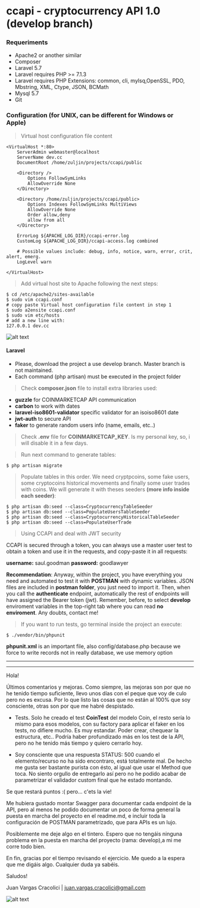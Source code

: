 # ccapi - cryptocurrency API 1.0 (develop branch)

### Requeriments

- Apache2 or another similar
- Composer
- Laravel 5.7
- Laravel requires PHP >= 7.1.3
- Laravel requires PHP Extensions: common, cli, mylsq,OpenSSL, PDO, Mbstring, XML, Ctype, JSON, BCMath
- Mysql 5.7
- Git

### Configuration (for UNIX, can be different for Windows or Apple)

> Virtual host configuration file content

```
<VirtualHost *:80>        
    ServerAdmin webmaster@localhost
    ServerName dev.cc
    DocumentRoot /home/zuljin/projects/ccapi/public
        
    <Directory />
        Options FollowSymLinks
        AllowOverride None
    </Directory>
        
    <Directory /home/zuljin/projects/ccapi/public>
        Options Indexes FollowSymLinks MultiViews
        AllowOverride None
        Order allow,deny
        allow from all
    </Directory>

    ErrorLog ${APACHE_LOG_DIR}/ccapi-error.log
    CustomLog ${APACHE_LOG_DIR}/ccapi-access.log combined

    # Possible values include: debug, info, notice, warn, error, crit, alert, emerg.
    LogLevel warn
        
</VirtualHost>
```
> Add virtual host site to Apache following the next steps:

```
$ cd /etc/apache2/sites-available 
$ sudo vim ccapi.conf 
# copy paste Virtual host configuration file content in step 1
$ sudo a2ensite ccapi.conf 
$ sudo vim etc/hosts
# add a new line with: 
127.0.0.1 dev.cc
```
![alt text](https://media1.giphy.com/labs/images/laravel-wrapper.gif "Logo Title Text 1")

#### Laravel

- Please, download the project a use develop branch. Master branch is not maintained.
- Each command (php artisan) must be executed in the project folder

> Check <b>composer.json</b> file to install extra libraries used:

- <b>guzzle</b> for COINMARKETCAP API communication
- <b>carbon</b> to work with dates
- <b>laravel-iso8601-validator</b> specific validator for an isoiso8601 date
- <b>jwt-auth</b> to secure API
- <b>faker</b> to generate random users info (name, emails, etc..)

> Check <b>.env</b> file for <b>COINMARKETCAP_KEY</b>. Is my personal key, so, i will disable it in a few days.


> Run next command to generate tables:

```
$ php artisan migrate
```

> Populate tables in this order. We need cryptpcoins, some fake users, some cryptocoins historical movements and finally some user trades with coins. We will generate it with theses seeders <b>(more info inside each seeder)</b>:

```
$ php artisan db:seed --class=CryptocurrencyTableSeeder
$ php artisan db:seed --class=PopulateUsersTableSeeder          
$ php artisan db:seed --class=CryptocurrencyHistoricalTableSeeder
$ php artisan db:seed --class=PopulateUserTrade
```

> Using CCAPI and deal with JWT security

CCAPI is secured through a token, you can always use a master user test to obtain a token and use it in the requests, and copy-paste it in all requests:

<b>username:</b> saul.goodman
<b>password:</b> goodlawyer

<b>Recommendation</b>: Anyway, within the project, you have everything you need and automated to test it with <b>POSTMAN</b> with dynamic variables. JSON files are included in <b>postman folder</b>, you just need to import it. Then, when you call the <b>authenticate</b> endpoint, automatically the rest of endpoints will have assigned the Bearer token (jwt). Remember, before, to select <b>develop</b> enviroment variables in the top-right tab where you can read <b>no enviroment</b>. Any doubts, contact me!

> If you want to run tests, go terminal inside the project an execute:

```
$ ./vendor/bin/phpunit
```

<b>phpunit.xml</b> is an important file, also config/database.php because we force to write records not in really database, we use memory option

-------------------
-------------------
Hola! 

Últimos comentarios y mejoras. Como siempre, las mejoras son por que no he tenido tiempo suficiente, llevo unos días con el peque que voy de culo pero no es excusa. Por lo que listo las cosas que no están al 100% que soy consciente, otras son por que me habré despistado.

- Tests. Solo he creado el test <b>CoinTest</b> del modelo Coin, el resto sería lo mismo para esos modelos, con su factory para aplicar el faker en los tests, no difiere mucho. Es muy estandar. Poder crear, chequear la estructura, etc.. Podría haber profundizado más en los test de la API, pero no he tenido más tiempo y quiero cerrarlo hoy.

- Soy consciente que una respuesta STATUS: 500 cuando el elemento/recurso no ha sido encontraro, está totalmente mal. De hecho me gusta ser bastante purista con ésto, al igual que usar el Method que toca. No siento orgullo de entregarlo así pero no he podido acabar de parametrizar el validador custom final que he estado montando.

Se que restará puntos :( pero... c'ets la vie!

Me hubiera gustado montar Swagger para documentar cada endpoint de la API, pero al menos he podido documentar un poco de forma general la puesta en marcha del proyecto en el readme.md, e incluir toda la configuración de POSTMAN parametrizado, que para APIs es un lujo. 

Posiblemente me deje algo en el tintero. Espero que no tengáis ninguna problema en la puesta en marcha del proyecto (rama: develop),a mi me corre todo bien. 

En fin, gracias por el tiempo revisando el ejercicio. Me quedo a la espera que me digáis algo. Cualquier duda ya sabéis.

Saludos!

Juan Vargas Cracolici | juan.vargas.cracolici@gmail.com





![alt text][logo]

[logo]: https://giphy.com/static/img/labs.gif "Logo Title Text 2"
